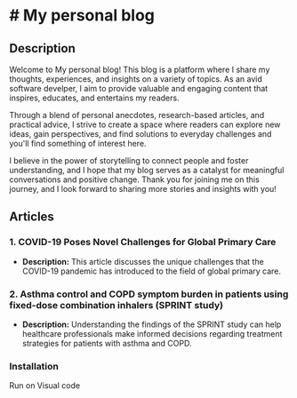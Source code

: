 # # My personal blog 

## Description

Welcome to My personal blog! This blog is a platform where I share my thoughts, experiences, and insights on a variety of topics. As an avid software develper, I aim to provide valuable and engaging content that inspires, educates, and entertains my readers.

Through a blend of personal anecdotes, research-based articles, and practical advice, I strive to create a space where readers can explore new ideas, gain perspectives, and find solutions to everyday challenges and you'll find something of interest here.

I believe in the power of storytelling to connect people and foster understanding, and I hope that my blog serves as a catalyst for meaningful conversations and positive change. Thank you for joining me on this journey, and I look forward to sharing more stories and insights with you!

## Articles

### 1. COVID-19 Poses Novel Challenges for Global Primary Care

- **Description:** This article discusses the unique challenges that the COVID-19 pandemic has introduced to the field of global primary care.
  

### 2. Asthma control and COPD symptom burden in patients using fixed-dose combination inhalers (SPRINT study)

- **Description:** Understanding the findings of the SPRINT study can help healthcare professionals make informed decisions regarding treatment strategies for patients with asthma and COPD.
  


### Installation 
Run on Visual code



